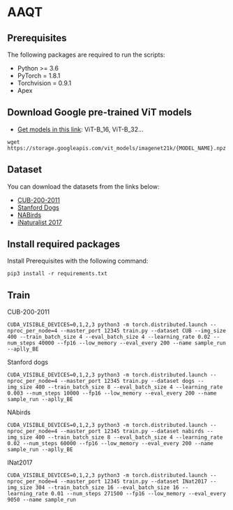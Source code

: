 # AAQT

## Prerequisites

The following packages are required to run the scripts:

- Python >= 3.6
- PyTorch = 1.8.1
- Torchvision = 0.9.1
- Apex

## Download Google pre-trained ViT models

- [Get models in this link](https://console.cloud.google.com/storage/vit_models/): ViT-B_16, ViT-B_32...

```shell
wget https://storage.googleapis.com/vit_models/imagenet21k/{MODEL_NAME}.npz
```

## Dataset

You can download the datasets from the links below:

- [CUB-200-2011](http://www.vision.caltech.edu/visipedia/CUB-200-2011.html)
- [Stanford Dogs](http://vision.stanford.edu/aditya86/ImageNetDogs/)
- [NABirds](http://dl.allaboutbirds.org/nabirds)
- [iNaturalist 2017](https://github.com/visipedia/inat_comp/tree/master/2017)

## Install required packages

Install Prerequisites with the following command:

```shell
pip3 install -r requirements.txt
```

## Train

 CUB-200-2011

```shell
CUDA_VISIBLE_DEVICES=0,1,2,3 python3 -m torch.distributed.launch --nproc_per_node=4 --master_port 12345 train.py --dataset CUB --img_size 400 --train_batch_size 4 --eval_batch_size 4 --learning_rate 0.02 --num_steps 40000 --fp16 --low_memory --eval_every 200 --name sample_run --aplly_BE
```

 Stanford dogs

```shell
CUDA_VISIBLE_DEVICES=0,1,2,3 python3 -m torch.distributed.launch --nproc_per_node=4 --master_port 12345 train.py --dataset dogs --img_size 400 --train_batch_size 8 --eval_batch_size 4 --learning_rate 0.003 --num_steps 10000 --fp16 --low_memory --eval_every 200 --name sample_run --aplly_BE
```

NAbirds

```shell
CUDA_VISIBLE_DEVICES=0,1,2,3 python3 -m torch.distributed.launch --nproc_per_node=4 --master_port 12345 train.py --dataset nabirds --img_size 400 --train_batch_size 8 --eval_batch_size 4 --learning_rate 0.02 --num_steps 60000 --fp16 --low_memory --eval_every 200 --name sample_run --aplly_BE
```

INat2017

```shell
CUDA_VISIBLE_DEVICES=0,1,2,3 python3 -m torch.distributed.launch --nproc_per_node=4 --master_port 12345 train.py --dataset INat2017 --img_size 304 --train_batch_size 16 --eval_batch_size 16 --learning_rate 0.01 --num_steps 271500 --fp16 --low_memory --eval_every 9050 --name sample_run 
```

